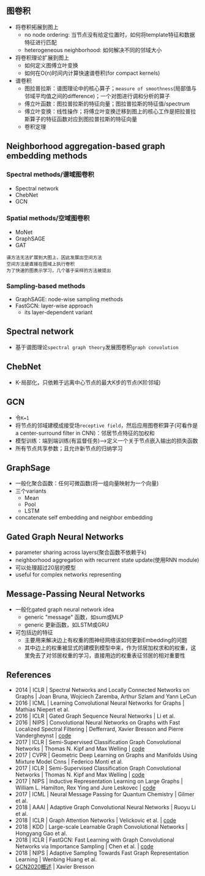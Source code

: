 ## 图卷积
- 将卷积拓展到图上
	- no node ordering: 当节点没有给定位置时，如何将template特征和数据特征进行匹配
	- heterogeneous neighborhood: 如何解决不同的邻域大小
- 将卷积理论扩展到图上
	- 如何定义图傅立叶变换
	- 如何在O(n)时间内计算快速谱卷积(for compact kernels)
- 谱卷积
	- 图拉普拉斯：谱图理论中的核心算子；`measure of smoothness`(局部值与邻域平均值之间的difference)；一个对图进行调和分析的算子
	- 傅立叶函数：图拉普拉斯的特征向量；图拉普拉斯的特征值/spectrum
	- 傅立叶变换：线性操作；将傅立叶变换迁移到图上的核心工作是把拉普拉斯算子的特征函数对应到图拉普拉斯的特征向量
	- 卷积定理

## Neighborhood aggregation-based graph embedding methods
### Spectral methods/谱域图卷积
* Spectral network 
* ChebNet
* GCN

### Spatial methods/空域图卷积
* MoNet
* GraphSAGE 
* GAT

```
谱方法无法扩展到大图上，因此发展出空间方法
空间方法是直接在图域上执行卷积
为了快速的图表示学习，几个基于采样的方法被提出
```

### Sampling-based methods
* GraphSAGE: node-wise sampling methods
* FastGCN: layer-wise approach
	* its layer-dependent variant

## Spectral network
* 基于谱图理论`spectral graph theory`发展图卷积`graph convolution`

## ChebNet
* K-局部化，只依赖于远离中心节点的最大K步的节点(K阶邻域)

## GCN
* 令`K=1`
* 将节点的邻域建模成接受场`receptive field`，然后应用图卷积算子(可看作是a center-surround filter in CNN)：邻居节点特征的加权和
* 模型训练：端到端训练(有监督任务)-->定义一个关于节点嵌入输出的损失函数
* 所有节点共享参数；且允许新节点的归纳学习

## GraphSage
* 一般化聚合函数：任何可微函数(将一组向量映射为一个向量)
* 三个variants
  * Mean
  * Pool
  * LSTM
* concatenate self embedding and neighbor embedding 

## Gated Graph Neural Networks
* parameter sharing across layers(聚合函数不依赖于k)
* neighborhood aggregation with recurrent state update(使用RNN module)
* 可以处理超过20层的模型
* useful for complex networks representing

## Message-Passing Neural Networks
* 一般化gated graph neural network idea
	* generic "message" 函数，如sum或MLP
	* generic 更新函数，如LSTM或GRU
* 可包括边的特征
	* 主要用来解决边上有权重的图神经网络该如何更新Embedding的问题
	* 其中边上的权重被显式的建模到模型中来，作为邻居加权求和的权重，这里免去了对邻居权重的学习，直接用边的权重表征邻居的相对重要性

## References
- 2014 | ICLR | Spectral Networks and Locally Connected Networks on Graphs | Joan Bruna, Wojciech Zaremba, Arthur Szlam and Yann LeCun
- 2016 | ICML | Learning Convolutional Neural Networks for Graphs | Mathias Niepert et al.
- 2016 | ICLR | Gated Graph Sequence Neural Networks | Li et al. 
- 2016 | NIPS | Convolutional Neural Networks on Graphs with Fast Localized Spectral Filtering | Defferrard, Xavier Bresson and Pierre Vandergheynst | [code](https://github.com/mdeff/cnn_graph)
- 2017 | ICLR | Semi-Supervised Classification Graph Convolutional Networks | Thomas N. Kipf and Max Welling | [code](https://github.com/tkipf)
- 2017 | CVPR | Geometric Deep Learning on Graphs and Manifolds Using Mixture Model Cnns | Federico Monti et al.
- 2017 | ICLR | Semi-Supervised Classification Graph Convolutional Networks | Thomas N. Kipf and Max Welling | [code](https://github.com/tkipf) 
- 2017 | NIPS | Inductive Representation Learning on Large Graphs | William L. Hamilton, Rex Ying and Jure Leskovec | [code](https://github.com/williamleif/graphsage-simple)
- 2017 | ICML | Neural Message Passing for Quantum Chemistry | Gilmer et al.
- 2018 | AAAI | Adaptive Graph Convolutional Neural Networks | Ruoyu Li et al.
- 2018 | ICLR | Graph Attention Networks | Velickovic et al. | [code](https://github.com/PetarV-/GAT)
- 2018 | KDD | Large-scale Learnable Graph Convolutional Networks | Hongyang Gao et al.
- 2018 | ICLR | FastGCN: Fast Learning with Graph Convolutional Networks via Importance Sampling | Chen et al. | [code](https://github.com/matenure/FastGCN)
- 2018 | NIPS | Adaptive Sampling Towards Fast Graph Representation Learning | Wenbing Huang et al.
- [GCN2020概述](https://mp.weixin.qq.com/s/Nvgt70529OQ5f7fkGH2Pgw) | Xavier Bresson
